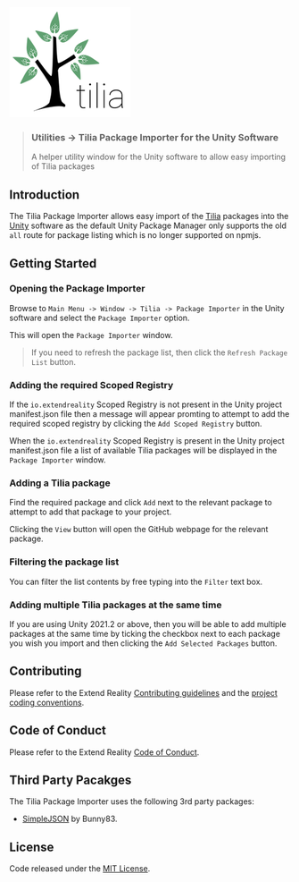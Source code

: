 [![Tilia logo][Tilia-Image]](#)

> ### Utilities -> Tilia Package Importer for the Unity Software
> A helper utility window for the Unity software to allow easy importing of Tilia packages

## Introduction

The Tilia Package Importer allows easy import of the [Tilia] packages into the [Unity] software as the default Unity Package Manager only supports the old `all` route for package listing which is no longer supported on npmjs.

## Getting Started

### Opening the Package Importer

Browse to `Main Menu -> Window -> Tilia -> Package Importer` in the Unity software and select the `Package Importer` option.

This will open the `Package Importer` window.

> If you need to refresh the package list, then click the `Refresh Package List` button.

### Adding the required Scoped Registry

If the `io.extendreality` Scoped Registry is not present in the Unity project manifest.json file then a message will appear promting to attempt to add the required scoped registry by clicking the `Add Scoped Registry` button.

When the `io.extendreality` Scoped Registry is present in the Unity project manifest.json file a list of available Tilia packages will be displayed in the `Package Importer` window.

### Adding a Tilia package

Find the required package and click `Add` next to the relevant package to attempt to add that package to your project.

Clicking the `View` button will open the GitHub webpage for the relevant package.

### Filtering the package list

You can filter the list contents by free typing into the `Filter` text box.

### Adding multiple Tilia packages at the same time

If you are using Unity 2021.2 or above, then you will be able to add multiple packages at the same time by ticking the checkbox next to each package you wish you import and then clicking the `Add Selected Packages` button.

## Contributing

Please refer to the Extend Reality [Contributing guidelines] and the [project coding conventions].

## Code of Conduct

Please refer to the Extend Reality [Code of Conduct].

## Third Party Pacakges

The Tilia Package Importer uses the following 3rd party packages:

* [SimpleJSON] by Bunny83.

## License

Code released under the [MIT License][License].

[Tilia-Image]: https://raw.githubusercontent.com/ExtendRealityLtd/related-media/main/github/readme/tilia.png
[License]: LICENSE.md
[project coding conventions]: https://github.com/ExtendRealityLtd/.github/blob/master/CONVENTIONS/UNITY3D.md
[Contributing guidelines]: https://github.com/ExtendRealityLtd/.github/blob/master/CONTRIBUTING.md
[Code of Conduct]: https://github.com/ExtendRealityLtd/.github/blob/master/CODE_OF_CONDUCT.md

[Tilia]: https://www.vrtk.io/tilia.html
[Unity]: https://unity3d.com/
[SimpleJSON]: https://github.com/Bunny83/SimpleJSON